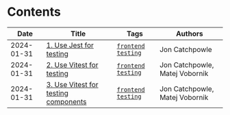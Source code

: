 # Contents

| Date | Title | Tags | Authors |
|-------|------|------|------|
| 2024-01-31 | [1. Use Jest for testing](doc/adr/0001-use-jest-for-testing.md) | [`frontend`](https://github.com/Catchpowle/adr/tags/frontend) [`testing`](https://github.com/Catchpowle/adr/tags/testing) | Jon Catchpowle
| 2024-01-31 | [2. Use Vitest for testing](doc/adr/0002-use-vitest-for-testing.md) | [`frontend`](https://github.com/Catchpowle/adr/tags/frontend) [`testing`](https://github.com/Catchpowle/adr/tags/testing) | Jon Catchpowle, Matej Vobornik
| 2024-01-31 | [3. Use Vitest for testing components](doc/adr/0003-use-vitest-for-testing-components.md) | [`frontend`](https://github.com/Catchpowle/adr/tags/frontend) [`testing`](https://github.com/Catchpowle/adr/tags/testing) | Jon Catchpowle, Matej Vobornik
